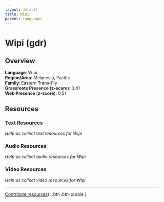 ```yaml
---
layout: default
title: Wipi
parent: Languages
---
```


# Wipi (gdr)

## Overview

**Language**: Wipi  
**Region/Area**: Melanesia, Pacific  
**Family**: Eastern Trans-Fly  
**Grassroots Presence (z-score)**: 0.41  
**Web Presence (z-score)**: 0.51  

## Resources

### Text Resources
*Help us collect text resources for Wipi*

### Audio Resources
*Help us collect audio resources for Wipi*

### Video Resources
*Help us collect video resources for Wipi*

---

[Contribute resources](https://forms.office.com/e/1SfLJx3u1r){: .btn .btn-purple }
